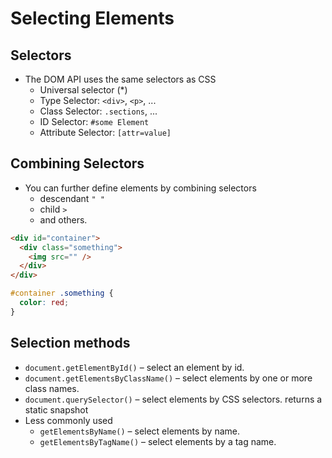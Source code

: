 # Selecting Elements
## Selectors
* The DOM API uses the same selectors as CSS
  * Universal selector (*)
  * Type Selector: `<div>`, `<p>`, ... 
  * Class Selector: `.sections`, ...
  * ID Selector: `#some Element`
  * Attribute Selector: `[attr=value]`

## Combining Selectors
* You can further define elements by combining selectors
  * descendant `" "`
  * child `>`
  * and others.


```html
<div id="container">
  <div class="something">
    <img src="" />
  </div>
</div>
```
```css
#container .something {
  color: red;
}
```


## Selection methods
* `document.getElementById()` – select an element by id.
* `document.getElementsByClassName()` – select elements by one or more class names.
* `document.querySelector()` – select elements by CSS selectors. returns a static snapshot
* Less commonly used
  * `getElementsByName()` – select elements by name.
  * `getElementsByTagName()` – select elements by a tag name.

